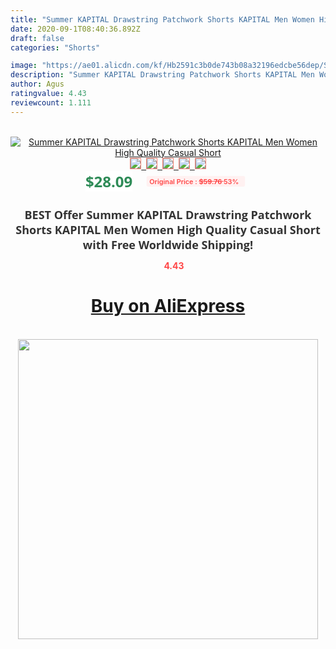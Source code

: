 ```yaml
---
title: "Summer KAPITAL Drawstring Patchwork Shorts KAPITAL Men Women High Quality Casual Short"
date: 2020-09-1T08:40:36.892Z
draft: false
categories: "Shorts"

image: "https://ae01.alicdn.com/kf/Hb2591c3b0de743b08a32196edcbe56dep/Summer-KAPITAL-Drawstring-Patchwork-Shorts-KAPITAL-Men-Women-High-Quality-Casual-Short.jpg"
description: "Summer KAPITAL Drawstring Patchwork Shorts KAPITAL Men Women High Quality Casual Short"
author: Agus
ratingvalue: 4.43
reviewcount: 1.111
---
```

<br>
<div style="text-align: center;">
<a href="https://s.click.aliexpress.com/e/_Aqi9Hx" target="_blank" rel="nofollow noopener noreferrer"><img alt="Summer KAPITAL Drawstring Patchwork Shorts KAPITAL Men Women High Quality Casual Short" class="magnifier-image" src="https://ae01.alicdn.com/kf/Hb2591c3b0de743b08a32196edcbe56dep/Summer-KAPITAL-Drawstring-Patchwork-Shorts-KAPITAL-Men-Women-High-Quality-Casual-Short.jpg_640x640.jpg">
<br>
<img style="border:1px solid salmon" src="https://ae01.alicdn.com/kf/Hb2591c3b0de743b08a32196edcbe56dep/Summer-KAPITAL-Drawstring-Patchwork-Shorts-KAPITAL-Men-Women-High-Quality-Casual-Short.jpg_120x120.jpg">&nbsp;&nbsp;<img style="border:1px solid salmon" src="https://ae01.alicdn.com/kf/Hea68bbc549ca48b78a2eee28012e94f27/Summer-KAPITAL-Drawstring-Patchwork-Shorts-KAPITAL-Men-Women-High-Quality-Casual-Short.jpg_120x120.jpg">&nbsp;&nbsp;<img style="border:1px solid salmon" src="https://ae01.alicdn.com/kf/H0c8d070fd1134a6ca20769b1f6349bddS/Summer-KAPITAL-Drawstring-Patchwork-Shorts-KAPITAL-Men-Women-High-Quality-Casual-Short.jpg_120x120.jpg">&nbsp;&nbsp;<img style="border:1px solid salmon" src="https://ae01.alicdn.com/kf/H79016ebd3b08422e93e6f071aaa15ea83/Summer-KAPITAL-Drawstring-Patchwork-Shorts-KAPITAL-Men-Women-High-Quality-Casual-Short.jpg_120x120.jpg">&nbsp;&nbsp;<img style="border:1px solid salmon" src="https://ae01.alicdn.com/kf/H6dcc9aea4801415f9ba56592107c5bcd1/Summer-KAPITAL-Drawstring-Patchwork-Shorts-KAPITAL-Men-Women-High-Quality-Casual-Short.jpg_120x120.jpg"></a></div><br0>
<div style="text-align: center;"><span style="background-color: white; border: 0px; box-sizing: border-box; color: seagreen; display: inline-block; font-family: &quot;open sans&quot; , &quot;arial&quot; , &quot;helvetica&quot; , sans-serif , &quot;heiti&quot;; font-size: 24px; font-stretch: inherit; font-weight: 700; line-height: inherit; margin: 0px 10px 0px 0px; padding: 0px; vertical-align: middle;">$28.09 </span>
<span style="background: rgb(255 , 241 , 241); border-radius: 3px; border: 0px; box-sizing: border-box; color: #ff4747; display: inline-block; font-family: inherit; font-size: 12px; font-stretch: inherit; font-style: inherit; font-variant: inherit; font-weight: 600; line-height: inherit; margin: 0px; padding: 2px 5px; transform: scale(0.9); vertical-align: middle;">Original Price : <b style="text-decoration: line-through;">$59.76 </b> 53%&nbsp;&nbsp;</span></div>
<h1 style="color: #333333; display: inline-block; font-family: &quot;open sans&quot; , &quot;arial&quot; , &quot;helvetica&quot; , sans-serif , &quot;heiti&quot;; font-size: 18px; font-stretch: inherit; font-weight: 700; text-align: center;">BEST Offer Summer KAPITAL Drawstring Patchwork Shorts KAPITAL Men Women High Quality Casual Short with Free Worldwide Shipping!</h1>
<div style="color: #ff4747; text-align: center;">
<img src="https://4.bp.blogspot.com/-M0ZcTcb-5uY/XleCXlxnR4I/AAAAAAAAAEc/OrjgMkXV1oMQFaCRZj5HQwOCBcu3w1FegCPcBGAYYCw/s1600/star.png" style="height: 15px;">&nbsp;<b>4.43</b></div>
<div class="button_cont" align="center"><a class="buynow_a" href="https://s.click.aliexpress.com/e/_Aqi9Hx" target="_blank" rel="nofollow noopener noreferrer"><H1>Buy on AliExpress</H1></a></div><br>
<div class="separator" style="clear: both; text-align: center;">
<img src="https://lh3.googleusercontent.com/-pTy5HemUv9M/XlePHvY0dAI/AAAAAAAAAE4/0nX5iRUoIWY8eMW9Dpxeirr157OZliDIgCLcBGAsYHQ/s1600/badge.gif" width="480">
</div>
